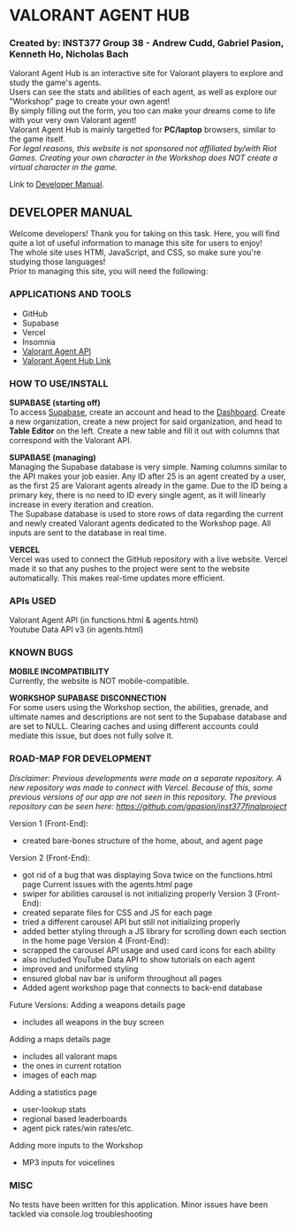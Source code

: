 # VALORANT AGENT HUB

### Created by: INST377 Group 38 - Andrew Cudd, Gabriel Pasion, Kenneth Ho, Nicholas Bach

Valorant Agent Hub is an interactive site for Valorant players to explore and study the game's agents.\
Users can see the stats and abilities of each agent, as well as explore our "Workshop" page to create your own agent!\
By simply filling out the form, you too can make your dreams come to life with your very own Valorant agent!\
Valorant Agent Hub is mainly targetted for **PC/laptop** browsers, similar to the game itself.\
_For legal reasons, this website is not sponsored not affiliated by/with Riot Games. Creating your own character in the Workshop does NOT create a virtual character in the game._

Link to [Developer Manual](#developer-manual).

## DEVELOPER MANUAL

Welcome developers! Thank you for taking on this task. Here, you will find quite a lot of useful information to manage this site for users to enjoy!\
The whole site uses HTMl, JavaScript, and CSS, so make sure you're studying those languages!\
Prior to managing this site, you will need the following:

### APPLICATIONS AND TOOLS

- GitHub
- Supabase
- Vercel
- Insomnia
- [Valorant Agent API](https://valorant-api.com/v1/agents)
- [Valorant Agent Hub Link](https://inst377valorantproject.vercel.app/home.html)

### HOW TO USE/INSTALL

**SUPABASE (starting off)**\
To access [Supabase](https://supabase.com/), create an account and head to the [Dashboard](https://supabase.com/dashboard/projects). Create a new organization, create a new project for said organization, and head to **Table Editor** on the left. Create a new table and fill it out with columns that correspond with the Valorant API.

**SUPABASE (managing)**\
Managing the Supabase database is very simple. Naming columns similar to the API makes your job easier. Any ID after 25 is an agent created by a user, as the first 25 are Valorant agents already in the game. Due to the ID being a primary key, there is no need to ID every single agent, as it will linearly increase in every iteration and creation.\
The Supabase database is used to store rows of data regarding the current and newly created Valorant agents dedicated to the Workshop page. All inputs are sent to the database in real time.

**VERCEL**\
Vercel was used to connect the GitHub repository with a live website. Vercel made it so that any pushes to the project were sent to the website automatically. This makes real-time updates more efficient.

### APIs USED

Valorant Agent API (in functions.html & agents.html)\
Youtube Data API v3 (in agents.html)

### KNOWN BUGS

**MOBILE INCOMPATIBILITY**\
Currently, the website is NOT mobile-compatible.

**WORKSHOP SUPABASE DISCONNECTION**\
For some users using the Workshop section, the abilities, grenade, and ultimate names and descriptions are not sent to the Supabase database and are set to NULL. Clearing caches and using different accounts could mediate this issue, but does not fully solve it.

### ROAD-MAP FOR DEVELOPMENT
*Disclaimer: Previous developments were made on a separate repository. A new repository was made to connect with Vercel. Because of this,
some previous versions of our app are not seen in this repository. The previous repository can be seen here: https://github.com/gpasion/inst377finalproject*

Version 1 (Front-End):
- created bare-bones structure of the home, about, and agent page
  
Version 2 (Front-End):
- got rid of a bug that was displaying Sova twice on the functions.html page
Current issues with the agents.html page
- swiper for abilities carousel is not initializing properly 
Version 3 (Front-End):
- created separate files for CSS and JS for each page
- tried a different carousel API but still not initializing properly
- added better styling through a JS library for scrolling down each section in the home page
Version 4 (Front-End):
- scrapped the carousel API usage and used card icons for each ability
- also included YouTube Data API to show tutorials on each agent
- improved and uniformed styling
- ensured global nav bar is uniform throughout all pages
- Added agent workshop page that connects to back-end database

Future Versions:
Adding a weapons details page
- includes all weapons in the buy screen

Adding a maps details page
- includes all valorant maps
- the ones in current rotation
- images of each map

Adding a statistics page
- user-lookup stats
- regional based leaderboards
- agent pick rates/win rates/etc.

Adding more inputs to the Workshop
- MP3 inputs for voicelines

### MISC

No tests have been written for this application. Minor issues have been tackled via console.log troubleshooting
